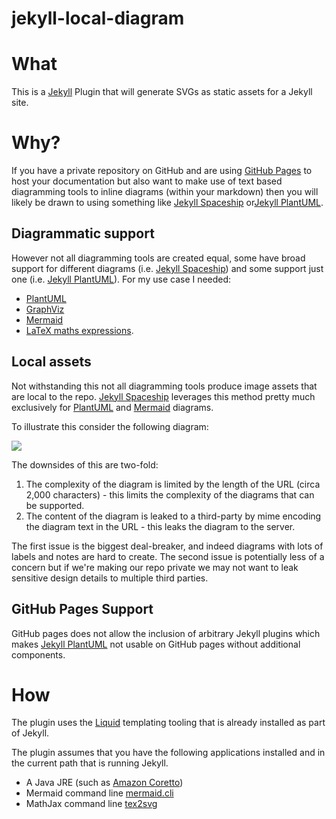 # jekyll-local-diagram

# What

This is a [Jekyll](https://jekyllrb.com) Plugin that will generate SVGs as static assets for a Jekyll site.

# Why?

If you have a private repository on GitHub and are using [GitHub Pages](https://pages.github.com) to host your documentation but also want to make use of text based diagramming tools to inline diagrams (within your markdown) then you will likely be drawn to using something like [Jekyll Spaceship](https://github.com/jeffreytse/jekyll-spaceship) or[Jekyll PlantUML](https://github.com/yegor256/jekyll-plantuml).

## Diagrammatic support

However not all diagramming tools are created equal, some have broad support for different diagrams (i.e. [Jekyll Spaceship](https://github.com/jeffreytse/jekyll-spaceship)) and some support just one (i.e. [Jekyll PlantUML](https://github.com/yegor256/jekyll-plantuml)).  For my use case I needed:

* [PlantUML](https://plantuml.com)
* [GraphViz](https://graphviz.org/documentation/)
* [Mermaid](https://mermaid-js.github.io/mermaid/#/)
* [LaTeX maths expressions](https://en.wikibooks.org/wiki/LaTeX/Mathematics).

## Local assets

Not withstanding this not all diagramming tools produce image assets that are local to the repo.  [Jekyll Spaceship](https://github.com/jeffreytse/jekyll-spaceship) leverages this method pretty much exclusively for [PlantUML](https://plantuml.com) and [Mermaid](https://mermaid-js.github.io/mermaid/#/) diagrams.

To illustrate this consider the following diagram:

![](https://www.plantuml.com/plantuml/png/SoWkIImgAStDuNB9JovMqBLJ2CX9p2i9zVLHi58eACeiIon9LKZ9J4mlIinLI4aiIUI2oOFKWlLOmUIBkHnIyrA0PW40)

The downsides of this are two-fold: 

1. The complexity of the diagram is limited by the length of the URL (circa 2,000 characters) - this limits the complexity of the diagrams that can be supported.
2. The content of the diagram is leaked to a third-party by mime encoding the diagram text in the URL - this leaks the diagram to the server.

The first issue is the biggest deal-breaker, and indeed diagrams with lots of labels and notes are hard to create.  The second issue is potentially less of a concern but if we're making our repo private we may not want to leak sensitive design details to multiple third parties.

## GitHub Pages Support

GitHub pages does not allow the inclusion of arbitrary Jekyll plugins which makes [Jekyll PlantUML](https://github.com/yegor256/jekyll-plantuml) not usable on GitHub pages without additional components.  

# How

The plugin uses the [Liquid](https://shopify.github.io/liquid/) templating tooling that is already installed as part of Jekyll. 

The plugin assumes that you have the following applications installed and in the current path that is running Jekyll.

* A Java JRE (such as [Amazon Coretto](https://aws.amazon.com/corretto/?filtered-posts.sort-by=item.additionalFields.createdDate&filtered-posts.sort-order=desc))
* Mermaid command line [mermaid.cli](https://www.npmjs.com/package/mermaid.cli)
* MathJax command line [tex2svg](https://www.npmjs.com/package/tex2svg)



